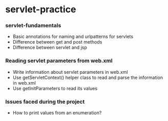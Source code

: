 # servlet-practice

### servlet-fundamentals
* Basic annotations for naming and urlpatterns for servlets
* Difference between get and post methods
* Difference between servlet and jsp

### Reading servlet parameters from web.xml
* Write information about servlet parameters in web.xml
* Use getServletContext() helper class to read and parse the information in web.xml
* Use getInitParameters to read its values 



### Issues faced during the project
* How to print values from an enumeration?


